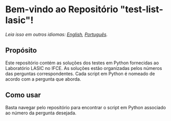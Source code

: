 # Bem-vindo ao Repositório "test-list-lasic"!

_Leia isso em outros idiomas: [English](README.en.md), [Português](README.md)._

## Propósito
Este repositório contém as soluções dos testes em Python fornecidas ao Laboratório LASIC no IFCE. As soluções estão organizadas pelos números das perguntas correspondentes. Cada script em Python é nomeado de acordo com a pergunta que aborda.

## Como usar
Basta navegar pelo repositório para encontrar o script em Python associado ao número da pergunta desejada.